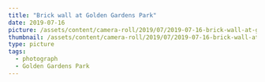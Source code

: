 ```yaml
---
title: "Brick wall at Golden Gardens Park"
date: 2019-07-16
picture: /assets/content/camera-roll/2019/07/2019-07-16-brick-wall-at-golden-gardens-park/20190717_011726891_iOS.jpg
thumbnail: /assets/content/camera-roll/2019/07/2019-07-16-brick-wall-at-golden-gardens-park/20190717_011726891_iOS-thumbnail.jpg
type: picture
tags:
  - photograph
  - Golden Gardens Park
---
```


